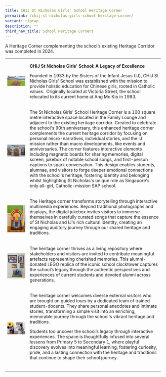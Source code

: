 ```yaml
---
title: CHIJ St Nicholas Girls' School Heritage Corner
permalink: /chij-st-nicholas-girls-school-heritage-corner/
variant: tiptap
description: ""
third_nav_title: School Heritage Corners
---
```

<p>A Heritage Corner complementing the school’s existing Heritage Corridor
was completed in 2024.&nbsp;&nbsp;</p>
<p></p>
<table style="minWidth: 50px">
<colgroup>
<col>
<col>
</colgroup>
<tbody>
<tr>
<td rowspan="1" colspan="1">
<div class="isomer-image-wrapper">
<img style="width: 100%" height="auto" width="100%" alt="" src="/images/Photo_1.jpg">
</div>
</td>
<td rowspan="1" colspan="1">
<p><strong>CHIJ St Nicholas Girls' School: A Legacy of Excellence</strong>&nbsp;</p>
<p>Founded in 1933 by the Sisters of the Infant Jesus (IJ), CHIJ St Nicholas
Girls' School was established with the mission to provide holistic education
for Chinese girls, rooted in Catholic values.&nbsp; Originally located
at Victoria Street, the school relocated to its current home at Ang Mo
Kio in 1983.</p>
</td>
</tr>
<tr>
<td rowspan="1" colspan="1">
<p></p>
<div class="isomer-image-wrapper">
<img style="width: 100%" height="auto" width="100%" alt="" src="/images/Photo_2.jpg">
</div>
</td>
<td rowspan="1" colspan="1">
<p>The St Nicholas Girls' School Heritage Corner is a 100 square metre interactive
space located in the Family Lounge and adjacent to the existing heritage
corridor. Created to celebrate the school's 90th anniversary, this enhanced
heritage corner complements the current heritage corridor by focusing on
personal micro-narratives, individual stories, and the IJ mission rather
than macro developments, like events and anniversaries. The corner features
interactive elements including magnetic boards for sharing memories, digital
screen, jukebox of notable school songs, and first-person captions to spark
conversation. This design enables students, alumnae, and visitors to forge
deeper emotional connections with the school's heritage, fostering identity
and belonging whilst highlighting St Nicholas's unique role as Singapore's
only all-girl, Catholic-mission SAP school.&nbsp;</p>
</td>
</tr>
<tr>
<td rowspan="1" colspan="1">
<p></p>
<div class="isomer-image-wrapper">
<img style="width: 100%" height="auto" width="100%" alt="" src="/images/Photo_3_stns.jpg">
</div>
</td>
<td rowspan="1" colspan="1">
<p>The Heritage corner transforms storytelling through interactive multimedia
experiences. Beyond traditional photographs and displays, the digital jukebox
invites visitors to immerse themselves in carefully curated songs that
capture the essence of St Nicholas and IJ's rich cultural identity, creating
an engaging auditory journey through our shared heritage and traditions.</p>
</td>
</tr>
<tr>
<td rowspan="1" colspan="1">
<p></p>
<div class="isomer-image-wrapper">
<img style="width: 100%" height="auto" width="100%" alt="" src="/images/Photo_4_stn.jpg">
</div>
</td>
<td rowspan="1" colspan="1">
<p>The heritage corner thrives as a living repository where stakeholders
and visitors are invited to contribute meaningful artefacts representing
cherished memories. This alumni-donated LEGO replica of the iconic school
clocktower captures the school’s legacy through the authentic perspectives
and experiences of current students and devoted alumni across generations.</p>
</td>
</tr>
<tr>
<td rowspan="1" colspan="1">
<p></p>
<div class="isomer-image-wrapper">
<img style="width: 100%" height="auto" width="100%" alt="" src="/images/Photo_5.jpg">
</div>
</td>
<td rowspan="1" colspan="1">
<p>The heritage corner welcomes diverse external visitors who are brought
on guided tours by a dedicated team of trained student-docents. They share
personal anecdotes and intimate stories, transforming a simple visit into
an enriching, memorable journey through the school's vibrant heritage and
traditions.&nbsp;&nbsp;</p>
<p>Students too uncover the school’s legacy through interactive experiences.
The space is thoughtfully infused into several lessons from Primary 5 to
Secondary 1, where playful discovery evolves into meaningful learning,
fostering curiosity, pride, and a lasting connection with the heritage
and traditions that continue to shape their school journey.&nbsp;</p>
</td>
</tr>
<tr>
<td rowspan="1" colspan="1">
<p></p>
</td>
<td rowspan="1" colspan="1">
<p></p>
</td>
</tr>
</tbody>
</table>
<p></p>